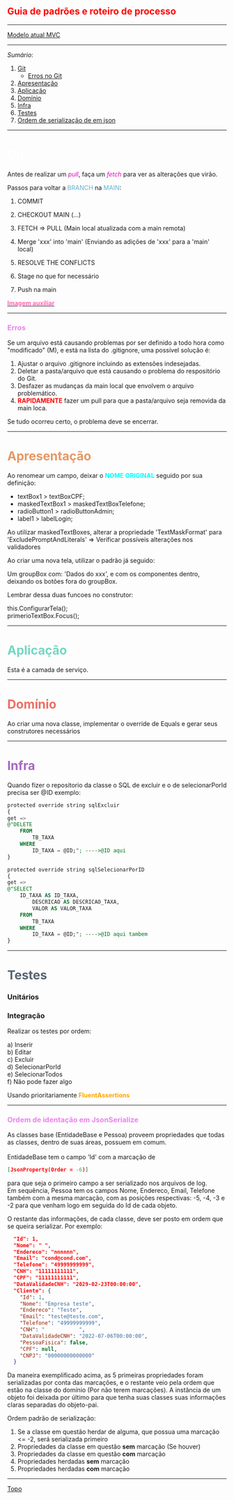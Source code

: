 <h2 style="color:red" id='topo'> Guia de padrões e roteiro de processo </h2>

___
<a href="https://i.ibb.co/k4TC8N8/image.png">Modelo atual MVC</a>

___

*Sumário*:
1. [Git](#git)
   * [Erros no Git](#errosGit) 
2. [Apresentação](#apresentacao)
3. [Aplicação](#aplicacao)
4. [Domínio](#dominio)
5. [Infra](#infra)
6. [Testes](#testes)
7. [Ordem de serialização de em json](#ordem) 




___

<h1 id='git' style="color:white">Git</h1>

Antes de realizar um <span style="color:#db0bb9">_pull_</span>, faça um <span style="color:#db0bb9">_fetch_</span> para ver as alterações que virão.

Passos para voltar a <span style="color:#64b2d1">BRANCH</span> na <span style="color:#64b2d1">MAIN</span>:

1. COMMIT

2. CHECKOUT MAIN (...)

3. FETCH => PULL (Main local atualizada com a main remota)

4. Merge 'xxx' into 'main' (Enviando as adições de 'xxx' para a 'main' local)

5. RESOLVE THE CONFLICTS

6. Stage no que for necessário

7. Push na main

<a href="https://i.ibb.co/TB9Kj37/fluxoGit.png"><strong style="color:HotPink">Imagem auxiliar</strong></a>

___
<h3 id='errosGit' style="color:violet">Erros</h3>

Se um arquivo está causando problemas por ser definido a todo hora como "modificado" (M), e está na lista do .gitignore, uma possível solução é:

1. Ajustar o arquivo .gitignore incluindo as extensões indesejadas.
2. Deletar a pasta/arquivo que está causando o problema do respositório do Git.
3. Desfazer as mudanças da main local que envolvem o arquivo problemático.
4. <strong style="color:red">RAPIDAMENTE</strong> fazer um pull para que a pasta/arquivo seja removida da main loca.

Se tudo ocorreu certo, o problema deve se encerrar.
___

<h1 id='apresentacao' style="color:#e59866">Apresentação</h1>

Ao renomear um campo, deixar o **<span style="color:cyan">NOME ORIGINAL** seguido por sua definição:

- textBox1 > textBoxCPF;
- maskedTextBox1 > maskedTextBoxTelefone;
- radioButton1 > radioButtonAdmin;
- label1 > labelLogin;



Ao utilizar maskedTextBoxes, alterar a propriedade 'TextMaskFormat' para 'ExcludePromptAndLiterals' 
=> Verificar possíveis alterações nos validadores

Ao criar uma nova tela, utilizar o padrão já seguido:

Um groupBox com: 'Dados do xxx', e com os componentes dentro, deixando os botões fora do groupBox.

Lembrar dessa duas funcoes no construtor:<div>
            this.ConfigurarTela();<div>
            primerioTextBox.Focus();


___
<h1 id='aplicacao' style="color:#76d7c4">Aplicação</h1>

Esta é a camada de serviço.
___

<h1 id='dominio' style="color:#ec7063">Domínio</h1>

Ao criar uma nova classe, implementar o override de Equals e gerar seus construtores necessários
___

<h1 id='infra' style="color:#a569bd">Infra</h1>

Quando fizer o repositorio da classe o SQL de excluir e o de selecionarPorId precisa ser @ID exemplo: 

```SQL
protected override string sqlExcluir
{
get =>
@"DELETE 
    FROM
        TB_TAXA
    WHERE
        ID_TAXA = @ID;"; ---->@ID aqui
}

protected override string sqlSelecionarPorID
{
get =>
@"SELECT
    ID_TAXA AS ID_TAXA,
        DESCRICAO AS DESCRICAO_TAXA,
        VALOR AS VALOR_TAXA
    FROM
        TB_TAXA
    WHERE
        ID_TAXA = @ID;"; ---->@ID aqui tambem
}
```
___

<h1 id='testes' style="color:#566573">Testes</h1>

<h3>Unitários</h3>


<h3>Integração</h3>
Realizar os testes por ordem:

a) Inserir<br>
b) Editar<br>
c) Excluir<br>
d) SelecionarPorId<br>
e) SelecionarTodos<br>
f) Não pode fazer algo<br>

Usando prioritariamente **<span style="color:orange">FluentAssertions</span>**
___

<h3 id='ordem' style="color:violet">Ordem de identação em JsonSerialize</h3>
As classes base (EntidadeBase e Pessoa) proveem propriedades que todas as classes, dentro de suas áreas, possuem em comum. <br><br>
EntidadeBase tem o campo 'Id' com a marcação de 

```JSON
[JsonProperty(Order = -6)]
```
para que seja o primeiro campo a ser serializado nos arquivos de log. <br>
Em sequência, Pessoa tem os campos Nome, Endereco, Email, Telefone também com a mesma marcação, com as posições respectivas: -5, -4, -3 e -2 para que venham logo em seguida do Id de cada objeto.

O restante das informações, de cada classe, deve ser posto em ordem que se queira serializar. Por exemplo:
```JSON
  "Id": 1,
  "Nome": " ",
  "Endereco": "nnnnnn",
  "Email": "cond@cond.com",
  "Telefone": "49999999999",
  "CNH": "11111111111",
  "CPF": "11111111111",
  "DataValidadeCNH": "2029-02-23T00:00:00",
  "Cliente": {
    "Id": 1,
    "Nome": "Empresa teste",
    "Endereco": "Teste",
    "Email": "teste@teste.com",
    "Telefone": "49999999999",
    "CNH": "           ",
    "DataValidadeCNH": "2022-07-06T00:00:00",
    "PessoaFisica": false,
    "CPF": null,
    "CNPJ": "00000000000000"
  }
```

Da maneira exemplificado acima, as 5 primeiras propriedades foram serializadas por conta das marcações, e o restante veio pela ordem que estão na classe do domínio (Por não terem marcações). A instância de um objeto foi deixada por último para que tenha suas classes suas informações claras separadas do objeto-pai.

Ordem padrão de serialização:
<ol>
    <li>Se a classe em questão herdar de alguma, que possua uma marcação <= -2, será serializada primeiro
    <li>Propriedades da classe em questão <strong>sem</strong> marcação (Se houver)</li>
    <li>Propriedades da classe em questão <strong>com</strong> marcação</li>
    <li>Propriedades herdadas <strong>sem</strong> marcação</li>
    <li>Propriedades herdadas <strong>com</strong> marcação</li>
</ol>

___

<a href="#topo">Topo</a>